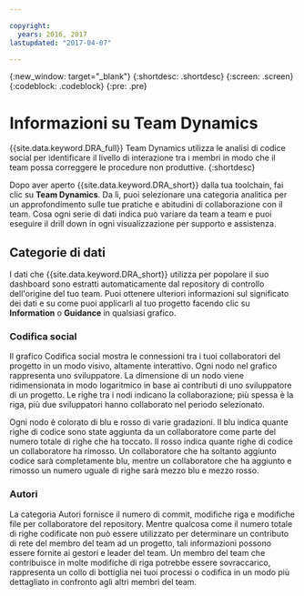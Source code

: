 ```yaml
---

copyright:
  years: 2016, 2017
lastupdated: "2017-04-07"

---
```


{:new_window: target="_blank"}
{:shortdesc: .shortdesc}
{:screen: .screen}
{:codeblock: .codeblock}
{:pre: .pre}

# Informazioni su Team Dynamics

{{site.data.keyword.DRA_full}} Team Dynamics utilizza le analisi di codice social per identificare il livello di interazione tra i membri in modo che il team possa correggere le procedure non produttive. 
{:shortdesc}

Dopo aver aperto {{site.data.keyword.DRA_short}} dalla tua toolchain, fai clic su **Team Dynamics**. Da lì, puoi selezionare una categoria analitica per un approfondimento sulle tue pratiche e abitudini di collaborazione con il team. Cosa ogni serie di dati indica può variare da team a team e puoi eseguire il drill down in ogni visualizzazione per supporto e assistenza.  

## Categorie di dati

I dati che {{site.data.keyword.DRA_short}} utilizza per popolare il suo dashboard sono estratti automaticamente dal repository di controllo dell'origine del tuo team. Puoi ottenere ulteriori informazioni sul significato dei dati e su come puoi applicarli al tuo progetto facendo clic su **Information** o **Guidance** in qualsiasi grafico.

### Codifica social

Il grafico Codifica social mostra le connessioni tra i tuoi collaboratori del progetto in un modo visivo, altamente interattivo. Ogni nodo nel grafico rappresenta uno sviluppatore. La dimensione di un nodo viene ridimensionata in modo logaritmico in base ai contributi di uno sviluppatore di un progetto. Le righe tra i nodi indicano la collaborazione; più spessa è la riga, più due sviluppatori hanno collaborato nel periodo selezionato. 

Ogni nodo è colorato di blu e rosso di varie gradazioni. Il blu indica quante righe di codice sono state aggiunta da un collaboratore come parte del numero totale di righe che ha toccato. Il rosso indica quante righe di codice un collaboratore ha rimosso. Un collaboratore che ha soltanto aggiunto codice sarà completamente blu, mentre un collaboratore che ha aggiunto e rimosso un numero uguale di righe sarà mezzo blu e mezzo rosso. 

### Autori

La categoria Autori fornisce il numero di commit, modifiche riga e modifiche file per collaboratore del repository. Mentre qualcosa come il numero totale di righe codificate non può essere utilizzato per determinare un contributo di rete del membro del team ad un progetto, tali informazioni possono essere fornite ai gestori e leader del team. Un membro del team che contribuisce in molte modifiche di riga potrebbe essere sovraccarico, rappresenta un collo di bottiglia nei tuoi processi o codifica in un modo più dettagliato in confronto agli altri membri del team. 
